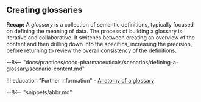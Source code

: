 <!-- SPDX-License-Identifier: CC-BY-4.0 -->
<!-- Copyright Contributors to the Egeria project. -->

## Creating glossaries

**Recap:** A *glossary* is a collection of semantic definitions, typically focused on defining the meaning of data. The process of building a glossary is iterative and collaborative.  It switches between creating an overview of the content and then drilling down into the specifics, increasing the precision, before returning to review the overall consistency of the definitions.

--8<-- "docs/practices/coco-pharmaceuticals/scenarios/defining-a-glossary/scenario-content.md"

!!! education "Further information"
    - [Anatomy of a glossary](/practices/common-data-definitions/anatomy-of-a-glossary)


--8<-- "snippets/abbr.md"